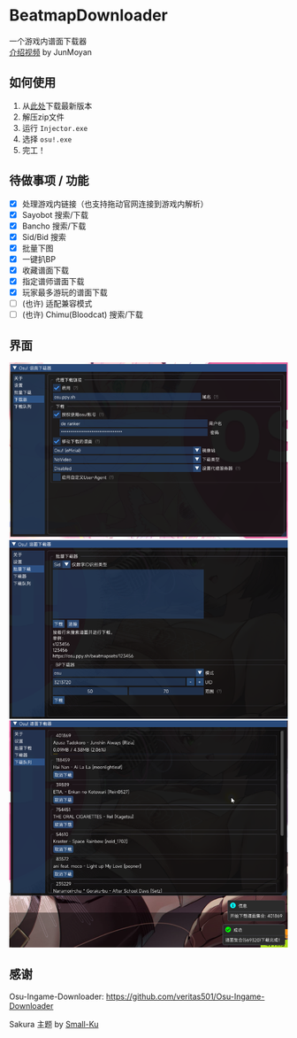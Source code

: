 # BeatmapDownloader

一个游戏内谱面下载器  
[介绍视频](https://www.bilibili.com/video/BV1kP411i7An) by JunMoyan

## 如何使用

1. 从[此处](https://github.com/KyuubiRan/BeatmapDownloader/releases)下载最新版本
2. 解压zip文件
3. 运行 `Injector.exe`
4. 选择 `osu!.exe`
5. 完工！

## 待做事项 / 功能

- [x] 处理游戏内链接（也支持拖动官网连接到游戏内解析）
- [x] Sayobot 搜索/下载
- [x] Bancho 搜索/下载
- [x] Sid/Bid 搜索
- [x] 批量下图
- [x] 一键扒BP
- [x] 收藏谱面下载
- [x] 指定谱师谱面下载
- [x] 玩家最多游玩的谱面下载
- [ ] (也许) 适配兼容模式
- [ ] (也许) Chimu(Bloodcat) 搜索/下载

## 界面

![image1](docs/img/zh_cn/1.png)
![image2](docs/img/zh_cn/2.png)
![image3](docs/img/zh_cn/3.png)

## 感谢

Osu-Ingame-Downloader: https://github.com/veritas501/Osu-Ingame-Downloader

Sakura 主题 by [Small-Ku](https://github.com/Small-Ku)
